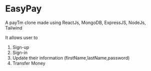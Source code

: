 # EasyPay

A payTm clone made using ReactJs, MongoDB, ExpressJS, NodeJs, Tailwind

It allows user to 
1. Sign-up
2. Sign-in
3. Update their information (firstName,lastName,password)
4. Transfer Money

